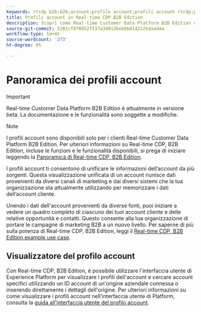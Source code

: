 ```yaml
---
keywords: rtcdp b2b;b2b;account;profilo account;profili account rtcdp;piattaforma dati cliente in tempo reale;
title: Profili account in Real-time CDP B2B Edition
description: Scopri come Real-time Customer Data Platform B2B Edition consente di unificare le informazioni sull’account da più sorgenti utilizzando i profili dell’account.
source-git-commit: 5301cf870052f537a34913beb0b814212bdaadaa
workflow-type: tm+mt
source-wordcount: '273'
ht-degree: 0%

---
```


# Panoramica dei profili account

>[!IMPORTANT]
>
>Real-time Customer Data Platform B2B Edition è attualmente in versione beta. La documentazione e le funzionalità sono soggette a modifiche.

>[!NOTE]
>
>I profili account sono disponibili solo per i clienti Real-time Customer Data Platform B2B Edition. Per ulteriori informazioni su Real-time CDP, B2B Edition, incluse le funzioni e le funzionalità disponibili, si prega di iniziare leggendo la [Panoramica di Real-time CDP, B2B Edition](../b2b-overview.md).

I profili account ti consentono di unificare le informazioni dell’account da più sorgenti. Questa visualizzazione unificata di un account riunisce dati provenienti da diversi canali di marketing e dai diversi sistemi che la tua organizzazione sta attualmente utilizzando per memorizzare i dati dell’account cliente.

Unendo i dati dell&#39;account provenienti da diverse fonti, puoi iniziare a vedere un quadro completo di ciascuno dei tuoi account cliente e delle relative opportunità e contatti. Questo consente alla tua organizzazione di portare le campagne di marketing B2B a un nuovo livello. Per saperne di più sulla potenza di Real-time CDP, B2B Edition, leggi il [Real-time CDP, B2B Edition example use case](../b2b-use-case.md).

## Visualizzatore del profilo account

Con Real-time CDP, B2B Edition, è possibile utilizzare l&#39;interfaccia utente di Experience Platform per visualizzare i profili dell&#39;account e cercare account specifici utilizzando un ID account di un&#39;origine aziendale connessa o inserendo direttamente i dettagli dell&#39;origine. Per ulteriori informazioni su come visualizzare i profili account nell’interfaccia utente di Platform, consulta la [guida all’interfaccia utente del profilo account](account-profile-ui-guide.md).

